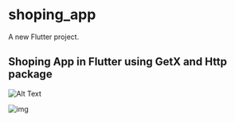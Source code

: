 # shoping_app

A new Flutter project.

## Shoping App in Flutter using GetX and Http package 
![Alt Text](https://media.giphy.com/media/vFKqnCdLPNOKc/giphy.gif)

![img](https://lh4.googleusercontent.com/EMqblekWlLakron1CMDh3VuCi1yXpFijY8LQzVWNxtKsnQWorpHdp-Ssal9MOC0aCkqSLbl1Kzlot7O1P3R1lGfUSS0CH4hBjagb67Rh_ikAlqFtWSSqSZ2KjgTUqZBL_fC7EzdZ)

